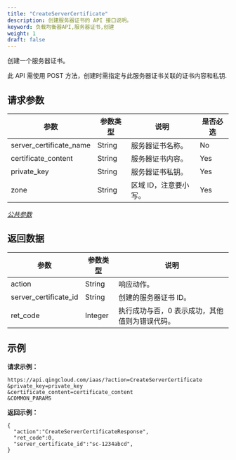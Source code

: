 ```yaml
---
title: "CreateServerCertificate"
description: 创建服务器证书的 API 接口说明。
keyword: 负载均衡器API,服务器证书,创建
weight: 1
draft: false
---
```


创建一个服务器证书。

此 API 需使用 POST 方法，创建时需指定与此服务器证书关联的证书内容和私钥.

## 请求参数

| 参数 | 参数类型 | 说明 | 是否必选 |
| --- | --- | --- | --- |
| server_certificate_name | String | 服务器证书名称。 | No |
| certificate_content | String | 服务器证书内容。 | Yes |
| private_key | String | 服务器证书私钥。 | Yes |
| zone | String | 区域 ID，注意要小写。 | Yes |

[_公共参数_](../../gei_api/parameters/)

## 返回数据

| 参数 | 参数类型 | 说明 |
| --- | --- | --- |
| action | String | 响应动作。 |
| server_certificate_id | String | 创建的服务器证书 ID。 |
| ret_code | Integer | 执行成功与否，0 表示成功，其他值则为错误代码。 |

## 示例

**请求示例：**

```
https://api.qingcloud.com/iaas/?action=CreateServerCertificate
&private_key=private_key
&certificate_content=certificate_content
&COMMON_PARAMS
```

**返回示例：**

```
{
  "action":"CreateServerCertificateResponse",
  "ret_code":0,
  "server_certificate_id":"sc-1234abcd",
}
```
